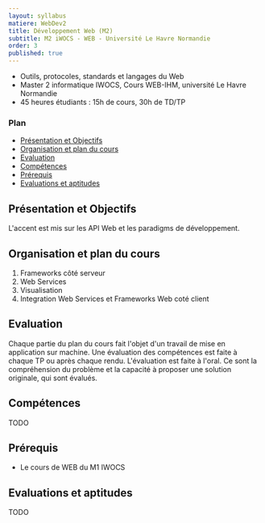 ```yaml
---
layout: syllabus
matiere: WebDev2
title: Développement Web (M2)
subtitle: M2 iWOCS - WEB - Université Le Havre Normandie
order: 3
published: true
---
```


- Outils, protocoles, standards et langages du Web
- Master 2 informatique IWOCS, Cours WEB-IHM, université Le Havre Normandie
- 45 heures étudiants : 15h de cours, 30h de TD/TP


### Plan

- [Présentation et Objectifs](#présentation-et-objectifs)
- [Organisation et plan du cours](#organisation-et-plan-du-cours)
- [Evaluation](#evaluation)
- [Compétences](#compétences)
- [Prérequis](#prérequis)
- [Evaluations et aptitudes](#evaluations-et-aptitudes)

## Présentation et Objectifs

L'accent est mis sur les API Web et les paradigms de développement. 

## Organisation et plan du cours

1. Frameworks côté serveur
2. Web Services
3. Visualisation
4. Integration Web Services et Frameworks Web coté client

## Evaluation

Chaque partie du plan du cours fait l'objet d'un travail de mise en application sur machine. Une évaluation des compétences est faite à chaque TP ou après chaque rendu. L'évaluation est faite à l'oral. Ce sont la compréhension du problème et la capacité à proposer une solution originale, qui sont évalués.

## Compétences

TODO

## Prérequis

- Le cours de WEB du M1 IWOCS

## Evaluations et aptitudes

TODO